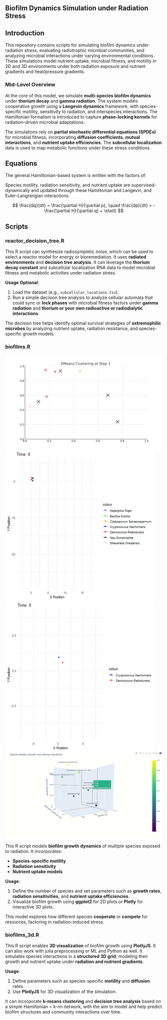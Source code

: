 ## Biofilm Dynamics Simulation under Radiation Stress

## Introduction

This repository contains scripts for simulating biofilm dynamics under radiation stress, evaluating radiotrophic microbial communities, and analyzing microbial interactions under varying environmental conditions. These simulations model nutrient uptake, microbial fitness, and motility in 2D and 3D environments under both radiation exposure and nutrient gradients and heat/pressure gradients.

### Mid-Level Overview

At the core of this model, we simulate **multi-species biofilm dynamics** under **thorium decay** and **gamma radiation**. The system models cooperative growth using a **Langevin dynamics** framework, with species-specific motility, sensitivity to radiation, and interspecies interactions. The Hamiltonian formalism is introduced to capture **phase-locking kernels** for radiation-driven microbial adaptations.

The simulations rely on **partial stochastic differential equations (SPDEs)** for microbial fitness, incorporating **diffusion coefficients**, **mutual interactions**, and **nutrient uptake efficiencies**. The **subcellular localization** data is used to map metabolic functions under these stress conditions.

## Equations

The general Hamiltonian-based system is written with the factors of: 

Species motility, radiation sensitivity, and nutrient uptake are supervised-dynamically and updated through these Hamiltonian and Langevin, and Euler-Langrangian interactions.

$$
\frac{dq}{dt} = \frac{\partial H}{\partial p}, \quad \frac{dp}{dt} = -\frac{\partial H}{\partial q} + \eta(t)
$$

## Scripts

### reactor_decision_tree.R

This R script can synthesize radiosympletic noise, which can be used to select a reactor model for energy or bioremediation. It uses **radiated environments** and **decision tree analysis**. It can leverage the **thorium decay constant** and subcellular localization RNA data to model microbial fitness and metabolic activities under radiation stress.

**Usage Optional**:
1. Load the dataset (e.g., `subcellular_locations.tsv`).
2. Run a simple decision tree analysis to analyze cellular automata that could sync or **lock phases** with microbial fitness factors under **gamma radiation** and **thorium or your own radioactive or radiodialytic interactions**.

The decision tree helps identify optimal survival strategies of **extremophilic microbes** by analyzing nutrient uptake, radiation resistance, and species-specific growth models.

### biofilms.R

![kmeans_species_trajectory (1).gif](https://github.com/aurascoper/Biofilms/blob/b7a111904fc0d8f70b4df84e1f13eb9728e00ce5/kmeans_species_trajectory%20(1).gif)
![biofilm_dynamics_7_species.gif](https://github.com/aurascoper/Biofilms/blob/91ded6274b16aa950569f49d9ec51f23d4f729e1/biofilm_dynamics_7_species.gif)
![biofilm_dynamics.gif](https://github.com/aurascoper/Biofilms/blob/91ded6274b16aa950569f49d9ec51f23d4f729e1/biofilm_dynamics.gif)
![Functor.jl Coordinate .gif](https://github.com/aurascoper/Biofilms/blob/b87615d25b630a393ea00211e73d69dfe3d196b5/12_step_24_second_animation_sped_up.gif)

This R script models **biofilm growth dynamics** of multiple species exposed to radiation. It incorporates:
- **Species-specific motility**
- **Radiation sensitivity**
- **Nutrient uptake models**

**Usage**:
1. Define the number of species and set parameters such as **growth rates**, **radiation sensitivities**, and **nutrient uptake efficiencies**.
2. Visualize biofilm growth using **ggplot2** for 2D plots or **Plotly** for interactive 3D plots.

This model explores how different species **cooperate** or **compete** for resources, factoring in radiation-induced stress.

### biofilms_3d.R

This R script enables **3D visualization** of biofilm growth using **PlotlyJS**. It can also work with julia preprocessing or ML and Python as well. It simulates species interactions in a **structured 3D grid**, modeling their growth and nutrient uptake under **radiation and nutrient gradients**.

**Usage**:
1. Define parameters such as species-specific **motility** and **diffusion** rates.
2. Use **PlotlyJS** for 3D visualization of the simulation.

It can incorporate **k-means clustering** and **decision tree analysis** based on a simple Hamiltonian = k-nn network, with the aim to model and help predict biofilm structures and community interactions over time.
